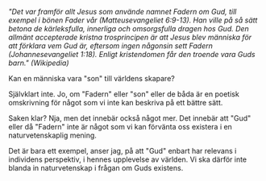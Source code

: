 *"Det var framför allt Jesus som använde namnet Fadern om Gud, till exempel i bönen Fader vår (Matteusevangeliet 6:9-13). Han ville på så sätt betona de kärleksfulla, innerliga och omsorgsfulla dragen hos Gud. Den allmänt accepterade kristna trosprincipen är att Jesus blev människa för att förklara vem Gud är, eftersom ingen någonsin sett Fadern (Johannesevangeliet 1:18). Enligt kristendomen får den troende vara Guds barn." (Wikipedia)*

Kan en människa vara "son" till världens skapare?

Självklart inte. Jo, om "Fadern" eller "son" eller de båda är en poetisk omskrivning för något som vi inte kan beskriva på ett bättre sätt.

Saken klar? Nja, men det innebär också något mer. Det innebär att "Gud" eller då "Fadern" inte är något som vi kan förvänta oss existera i en naturvetenskaplig mening.

Det är bara ett exempel, anser jag, på att "Gud" enbart har relevans i individens perspektiv, i hennes upplevelse av världen. Vi ska därför inte blanda in naturvetenskap i frågan om Guds existens.
